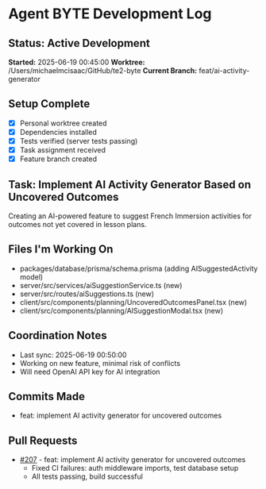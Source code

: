 # Agent BYTE Development Log

## Status: Active Development

**Started:** 2025-06-19 00:45:00
**Worktree:** /Users/michaelmcisaac/GitHub/te2-byte
**Current Branch:** feat/ai-activity-generator

## Setup Complete

- [x] Personal worktree created
- [x] Dependencies installed
- [x] Tests verified (server tests passing)
- [x] Task assignment received
- [x] Feature branch created

## Task: Implement AI Activity Generator Based on Uncovered Outcomes

Creating an AI-powered feature to suggest French Immersion activities for outcomes not yet covered in lesson plans.

## Files I'm Working On

- packages/database/prisma/schema.prisma (adding AISuggestedActivity model)
- server/src/services/aiSuggestionService.ts (new)
- server/src/routes/aiSuggestions.ts (new)
- client/src/components/planning/UncoveredOutcomesPanel.tsx (new)
- client/src/components/planning/AISuggestionModal.tsx (new)

## Coordination Notes

- Last sync: 2025-06-19 00:50:00
- Working on new feature, minimal risk of conflicts
- Will need OpenAI API key for AI integration

## Commits Made

- feat: implement AI activity generator for uncovered outcomes

## Pull Requests

- [#207](https://github.com/mamcisaac/teaching-engine2.0/pull/207) - feat: implement AI activity generator for uncovered outcomes
  - Fixed CI failures: auth middleware imports, test database setup
  - All tests passing, build successful
